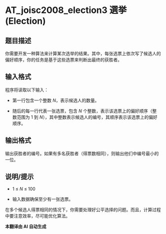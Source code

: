 # AT_joisc2008_election3 選挙 (Election)

## 题目描述

你需要开发一种算法来计算某次选举的结果。其中，每张选票上依次写了候选人的偏好顺序，你的任务是基于这些选票来判断出最终的获胜者。

## 输入格式

程序将读取以下输入：

- 第一行包含一个整数 *N*，表示候选人的数量。
- 随后的每一行代表一张选票，包含 *N* 个整数，表示该选票上的偏好顺序（整数范围为 1 到 *N*），其中整数表示候选人的编号，其顺序表示该选票上的偏好顺序。

## 输出格式

输出获胜者的编号。如果有多名获胜者（得票数相同），则输出他们中编号最小的一位。

## 说明/提示

- 1 ≤ *N* ≤ 100
- 输入数据确保至少有一张选票。

在多个候选人得票相同的情况下，你需要处理好公平选择的问题。而且，计算过程中要注意效率，尽可能优化算法。

 **本翻译由 AI 自动生成**